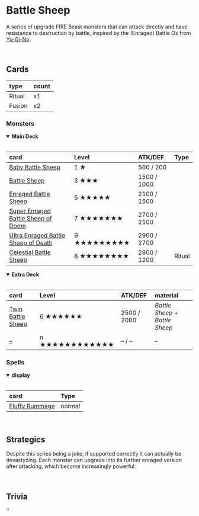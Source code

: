 # Battle Sheep

A series of upgrade FIRE Beast monsters that can attack directly and have resistance to destruction by battle, inspired by the (Enraged) Battle Ox from [Yu-Gi-No](https://youtube.com/watch?v=9KSGUVcNfZM).


<br>


## Cards

| type | count |
| :--- | :---- |
| Ritual | x1 |
| Fusion | x2 |

### Monsters

<details open>
  <summary> <b> Main Deck </b> </summary> <br>

| card | Level | ATK/DEF | Type |
| :--- | :---- | :------ | :--- |
| [Baby Battle Sheep](../cards/monsters/standard/Baby%20Battle%20Sheep.md) | 1 ★ | 500 / 200 | |
| [Battle Sheep](../cards/monsters/standard/Battle%20Sheep.md) | 3 ★★★ | 1500 / 1000 | |
| [Enraged Battle Sheep](../cards/monsters/standard/Enraged%20Battle%20Sheep.md) | 5 ★★★★★ | 2100 / 1500 | |
| [Super Enraged Battle Sheep of Doom](../cards/monsters/standard/Super%20Enraged%20Battle%20Sheep%20of%20Doom.md) | 7 ★★★★★★★ | 2700 / 2100 | |
| [Ultra Enraged Battle Sheep of Death](../cards/monsters/standard/Ultra%20Enraged%20Battle%20Sheep%20of%20Death.md) | 9 ★★★★★★★★★ | 2900 / 2700 | |
| [Celestial Battle Sheep](../cards/monsters/ritual/Celestial%20Battle%20Sheep.md) | 8 ★★★★★★★★ | 2800 / 1200 | Ritual |

</details>

<details open>
  <summary> <b> Extra Deck </b> </summary> <br>

| card | Level | ATK/DEF | material |
| :--- | :---- | :------ | :------- |
| [Twin Battle Sheep](../cards/monsters/fusion/Twin%20Battle%20Sheep.md) | 6 ★★★★★★ | 2500 / 2000 | *Battle Sheep* + *Battle Sheep* |
| [–](../cards/monsters/–/–.md) | n ★★★★★★★★★★★★ | – / – | – |

</details>

### Spells

<details open>
  <summary> <b> display </b> </summary> <br>

| card | Type |
| :--- | :--- |
| [Fluffy Rummage](../cards/spells/Fluffy%20Rummage.md) | normal |

</details>


<br>


## Strategics

Despite this series being a joke, if supported correctly it can actually be devastyzing. Each monster can upgrade into its further enraged version after attacking, which become increasingly powerful.


<br>


## Trivia

‘’